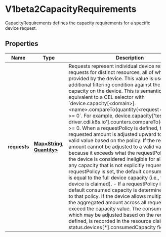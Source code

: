 

# V1beta2CapacityRequirements

CapacityRequirements defines the capacity requirements for a specific device request.
## Properties

Name | Type | Description | Notes
------------ | ------------- | ------------- | -------------
**requests** | [**Map&lt;String, Quantity&gt;**](Quantity.md) | Requests represent individual device resource requests for distinct resources, all of which must be provided by the device.  This value is used as an additional filtering condition against the available capacity on the device. This is semantically equivalent to a CEL selector with &#x60;device.capacity[&lt;domain&gt;].&lt;name&gt;.compareTo(quantity(&lt;request quantity&gt;)) &gt;&#x3D; 0&#x60;. For example, device.capacity[&#39;test-driver.cdi.k8s.io&#39;].counters.compareTo(quantity(&#39;2&#39;)) &gt;&#x3D; 0.  When a requestPolicy is defined, the requested amount is adjusted upward to the nearest valid value based on the policy. If the requested amount cannot be adjusted to a valid value—because it exceeds what the requestPolicy allows— the device is considered ineligible for allocation.  For any capacity that is not explicitly requested: - If no requestPolicy is set, the default consumed capacity is equal to the full device capacity   (i.e., the whole device is claimed). - If a requestPolicy is set, the default consumed capacity is determined according to that policy.  If the device allows multiple allocation, the aggregated amount across all requests must not exceed the capacity value. The consumed capacity, which may be adjusted based on the requestPolicy if defined, is recorded in the resource claim’s status.devices[*].consumedCapacity field. |  [optional]



